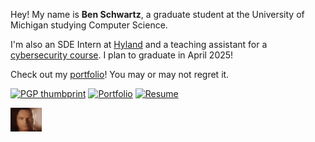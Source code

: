 Hey! My name is **Ben Schwartz**, a graduate student at the University of Michigan studying Computer Science.

I'm also an SDE Intern at [Hyland](https://www.hyland.com/en) and a teaching assistant for a [cybersecurity course](https://eecs388.org). I plan to graduate in April 2025! 

Check out my [portfolio](https://btschwartz.com/portfolio)! You may or may not regret it.



[![PGP thumbprint](https://img.shields.io/badge/PGP-%23228B22?style=flat)](https://keys.openpgp.org/search?q=scben%40umich.edu)
[![Portfolio](https://img.shields.io/badge/Portfolio-purple?style=flat)](https://btschwartz.com/portfolio)
[![Resume](https://img.shields.io/badge/Resume-gold?style=flat)](https://btschwartz.com/resume.pdf)

<img src="dist/saul.gif" width="10%" height="auto"  />
